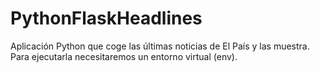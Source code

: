 # PythonFlaskHeadlines

Aplicación Python que coge las últimas noticias de El País y las muestra. Para ejecutarla necesitaremos un entorno virtual (env).

